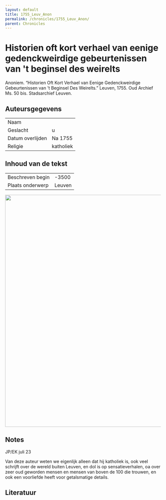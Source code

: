 ```yaml
---
layout: default
title: 1755_Leuv_Anon
permalink: /chronicles/1755_Leuv_Anon/
parent: Chronicles
--- 
```



# Historien oft kort verhael van eenige gedenckweirdige gebeurtenissen van 't beginsel des weirelts 

Anoniem. “Historien Oft Kort Verhael van Eenige Gedenckweirdige Gebeurtenissen van ’t Beginsel Des Weirelts.” Leuven, 1755. Oud Archief Ms. 50 bis. Stadsarchief Leuven. 

## Auteursgegevens 

| | | 
| --------------- | --------------- | 
| Naam |   | 
| Geslacht | u | 
| Datum overlijden | Na 1755 | 
| Religie | katholiek | 

## Inhoud van de tekst 

| | | 
| --------------- | --------------- | 
| Beschreven begin | -3500 | 
| Plaats onderwerp | Leuven | 

[<img src="..\..\barplots_chronicles\1755_Leuv_Anon.jpg" width="750"/>](..\..\barplots_chronicles\1755_Leuv_Anon.jpg) 

## Notes 

JP/EK juli 23

Van deze auteur weten we eigenlijk alleen dat hij katholiek is, ook veel
schrijft over de wereld buiten Leuven, en dol is op sensatieverhalen, oa over
zeer oud geworden mensen en mensen van boven de 100 die trouwen, en ook een
voorliefde heeft voor getalsmatige details.



## Literatuur 

